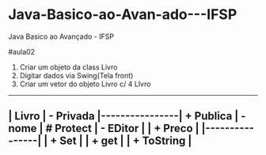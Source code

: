 # Java-Basico-ao-Avan-ado---IFSP
Java Basico ao Avançado - IFSP


#aula02 
1) Criar um objeto da class Livro
2) Digitar dados via Swing(Tela front)
3) Criar um vetor do objeto Livro c/ 4 LIvro
  _ _ _ _ _ _ _ _ 
| Livro          |   - Privada
|----------------|   + Publica
| - nome         |   # Protect
| - EDitor       |
| + Preco        |
|----------------|
| + Set          |
| + get          |
| + ToString     |
 ----------------

